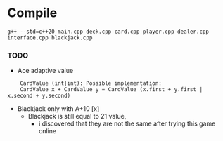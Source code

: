 # Compile
```
g++ --std=c++20 main.cpp deck.cpp card.cpp player.cpp dealer.cpp interface.cpp blackjack.cpp
```

### TODO
- Ace adaptive value   
```
    CardValue (int|int): Possible implementation:
    CardValue x + CardValue y = CardValue (x.first + y.first | x.second + y.second)
```
- Blackjack only with A+10 [x]
    - Blackjack is still equal to 21 value, 
        - i discovered that they are not the same after trying this game online
